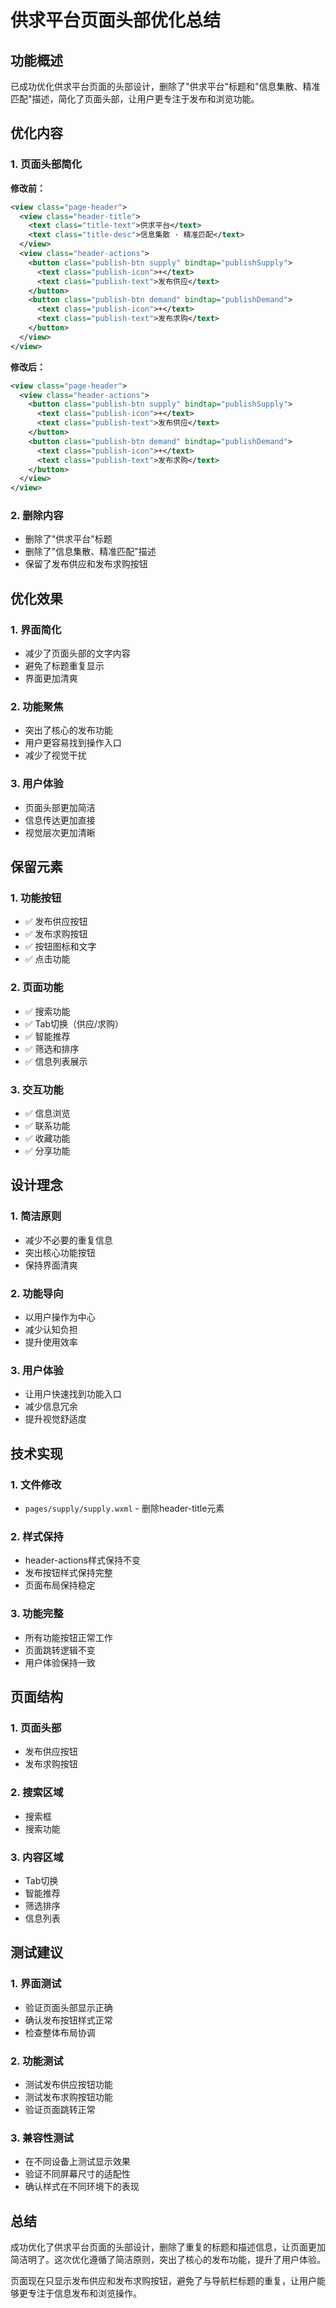 # 供求平台页面头部优化总结

## 功能概述
已成功优化供求平台页面的头部设计，删除了"供求平台"标题和"信息集散、精准匹配"描述，简化了页面头部，让用户更专注于发布和浏览功能。

## 优化内容

### 1. 页面头部简化
**修改前：**
```xml
<view class="page-header">
  <view class="header-title">
    <text class="title-text">供求平台</text>
    <text class="title-desc">信息集散 · 精准匹配</text>
  </view>
  <view class="header-actions">
    <button class="publish-btn supply" bindtap="publishSupply">
      <text class="publish-icon">+</text>
      <text class="publish-text">发布供应</text>
    </button>
    <button class="publish-btn demand" bindtap="publishDemand">
      <text class="publish-icon">+</text>
      <text class="publish-text">发布求购</text>
    </button>
  </view>
</view>
```

**修改后：**
```xml
<view class="page-header">
  <view class="header-actions">
    <button class="publish-btn supply" bindtap="publishSupply">
      <text class="publish-icon">+</text>
      <text class="publish-text">发布供应</text>
    </button>
    <button class="publish-btn demand" bindtap="publishDemand">
      <text class="publish-icon">+</text>
      <text class="publish-text">发布求购</text>
    </button>
  </view>
</view>
```

### 2. 删除内容
- 删除了"供求平台"标题
- 删除了"信息集散、精准匹配"描述
- 保留了发布供应和发布求购按钮

## 优化效果

### 1. 界面简化
- 减少了页面头部的文字内容
- 避免了标题重复显示
- 界面更加清爽

### 2. 功能聚焦
- 突出了核心的发布功能
- 用户更容易找到操作入口
- 减少了视觉干扰

### 3. 用户体验
- 页面头部更加简洁
- 信息传达更加直接
- 视觉层次更加清晰

## 保留元素

### 1. 功能按钮
- ✅ 发布供应按钮
- ✅ 发布求购按钮
- ✅ 按钮图标和文字
- ✅ 点击功能

### 2. 页面功能
- ✅ 搜索功能
- ✅ Tab切换（供应/求购）
- ✅ 智能推荐
- ✅ 筛选和排序
- ✅ 信息列表展示

### 3. 交互功能
- ✅ 信息浏览
- ✅ 联系功能
- ✅ 收藏功能
- ✅ 分享功能

## 设计理念

### 1. 简洁原则
- 减少不必要的重复信息
- 突出核心功能按钮
- 保持界面清爽

### 2. 功能导向
- 以用户操作为中心
- 减少认知负担
- 提升使用效率

### 3. 用户体验
- 让用户快速找到功能入口
- 减少信息冗余
- 提升视觉舒适度

## 技术实现

### 1. 文件修改
- `pages/supply/supply.wxml` - 删除header-title元素

### 2. 样式保持
- header-actions样式保持不变
- 发布按钮样式保持完整
- 页面布局保持稳定

### 3. 功能完整
- 所有功能按钮正常工作
- 页面跳转逻辑不变
- 用户体验保持一致

## 页面结构

### 1. 页面头部
- 发布供应按钮
- 发布求购按钮

### 2. 搜索区域
- 搜索框
- 搜索功能

### 3. 内容区域
- Tab切换
- 智能推荐
- 筛选排序
- 信息列表

## 测试建议

### 1. 界面测试
- 验证页面头部显示正确
- 确认发布按钮样式正常
- 检查整体布局协调

### 2. 功能测试
- 测试发布供应按钮功能
- 测试发布求购按钮功能
- 验证页面跳转正常

### 3. 兼容性测试
- 在不同设备上测试显示效果
- 验证不同屏幕尺寸的适配性
- 确认样式在不同环境下的表现

## 总结
成功优化了供求平台页面的头部设计，删除了重复的标题和描述信息，让页面更加简洁明了。这次优化遵循了简洁原则，突出了核心的发布功能，提升了用户体验。

页面现在只显示发布供应和发布求购按钮，避免了与导航栏标题的重复，让用户能够更专注于信息发布和浏览操作。 
